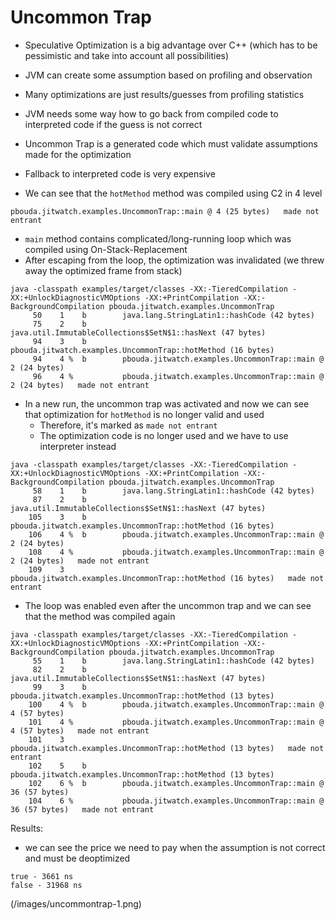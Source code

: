 # Uncommon Trap

- Speculative Optimization is a big advantage over C++ (which has to be pessimistic and take into account all possibilities)
- JVM can create some assumption based on profiling and observation
- Many optimizations are just results/guesses from profiling statistics
- JVM needs some way how to go back from compiled code to interpreted code if the guess is not correct
- Uncommon Trap is a generated code which must validate assumptions made for the optimization
- Fallback to interpreted code is very expensive

- We can see that the `hotMethod` method was compiled using C2 in 4 level

`pbouda.jitwatch.examples.UncommonTrap::main @ 4 (25 bytes)   made not entrant`
- `main` method contains complicated/long-running loop which was compiled using On-Stack-Replacement
- After escaping from the loop, the optimization was invalidated (we threw away the optimized frame from stack)

```
java -classpath examples/target/classes -XX:-TieredCompilation -XX:+UnlockDiagnosticVMOptions -XX:+PrintCompilation -XX:-BackgroundCompilation pbouda.jitwatch.examples.UncommonTrap
     50    1    b        java.lang.StringLatin1::hashCode (42 bytes)
     75    2    b        java.util.ImmutableCollections$SetN$1::hasNext (47 bytes)
     94    3    b        pbouda.jitwatch.examples.UncommonTrap::hotMethod (16 bytes)
     94    4 %  b        pbouda.jitwatch.examples.UncommonTrap::main @ 2 (24 bytes)
     96    4 %           pbouda.jitwatch.examples.UncommonTrap::main @ 2 (24 bytes)   made not entrant
```

- In a new run, the uncommon trap was activated and now we can see that optimization for `hotMethod` is no longer valid and used
    - Therefore, it's marked as `made not entrant`
    - The optimization code is no longer used and we have to use interpreter instead

```
java -classpath examples/target/classes -XX:-TieredCompilation -XX:+UnlockDiagnosticVMOptions -XX:+PrintCompilation -XX:-BackgroundCompilation pbouda.jitwatch.examples.UncommonTrap
     58    1    b        java.lang.StringLatin1::hashCode (42 bytes)
     87    2    b        java.util.ImmutableCollections$SetN$1::hasNext (47 bytes)
    105    3    b        pbouda.jitwatch.examples.UncommonTrap::hotMethod (16 bytes)
    106    4 %  b        pbouda.jitwatch.examples.UncommonTrap::main @ 2 (24 bytes)
    108    4 %           pbouda.jitwatch.examples.UncommonTrap::main @ 2 (24 bytes)   made not entrant
    109    3             pbouda.jitwatch.examples.UncommonTrap::hotMethod (16 bytes)   made not entrant
```

- The loop was enabled even after the uncommon trap and we can see that the method was compiled again

```
java -classpath examples/target/classes -XX:-TieredCompilation -XX:+UnlockDiagnosticVMOptions -XX:+PrintCompilation -XX:-BackgroundCompilation pbouda.jitwatch.examples.UncommonTrap
     55    1    b        java.lang.StringLatin1::hashCode (42 bytes)
     82    2    b        java.util.ImmutableCollections$SetN$1::hasNext (47 bytes)
     99    3    b        pbouda.jitwatch.examples.UncommonTrap::hotMethod (13 bytes)
    100    4 %  b        pbouda.jitwatch.examples.UncommonTrap::main @ 4 (57 bytes)
    101    4 %           pbouda.jitwatch.examples.UncommonTrap::main @ 4 (57 bytes)   made not entrant
    101    3             pbouda.jitwatch.examples.UncommonTrap::hotMethod (13 bytes)   made not entrant
    102    5    b        pbouda.jitwatch.examples.UncommonTrap::hotMethod (13 bytes)
    102    6 %  b        pbouda.jitwatch.examples.UncommonTrap::main @ 36 (57 bytes)
    104    6 %           pbouda.jitwatch.examples.UncommonTrap::main @ 36 (57 bytes)   made not entrant
```


Results:
- we can see the price we need to pay when the assumption is not correct and must be deoptimized

```
true - 3661 ns
false - 31968 ns
```

(/images/uncommontrap-1.png)